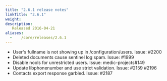```yaml
---
title: "2.6.1 release notes"
linkTitle: "2.6.1"
weight:
description:
   Released 2016-04-21
aliases:
  -    /core/releases/2.6.1
---
```


- User's fullname is not showing up in /configuration/users. Issue: #2200
- Deleted documents cause sentinel log spam. Issue: #1999
- Disable nools for unrestricted users. Issue: medic-projects#149
- Update libphonenumber and use strict validation. Issue: #2159 #2196
- Contacts export response garbled. Issue: #2187
